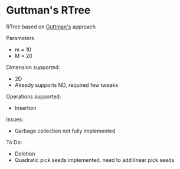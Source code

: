 # Guttman's RTree
RTree based on [Guttman's](https://dl.acm.org/doi/10.1145/971697.602266) approach

Parameters
- m = 10
- M = 20

Dimension supported:
- 2D
- Already supports ND, required few tweaks

Operations supported:
- Insertion

Issues:
- Garbage collection not fully implemented

To Do:
- Deletion
- Quadratic pick seeds implemented, need to add linear pick seeds